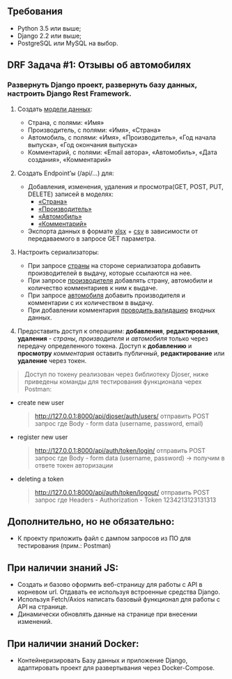 ## Требования
- Python 3.5 или выше;
- Django 2.2 или выше;
- PostgreSQL или MySQL на выбор.


## DRF Задача #1: Отзывы об автомобилях

### Развернуть Django проект, развернуть базу данных, настроить Django Rest Framework.


1. Создать [модели данных](https://github.com/FominSM/ElRos/blob/main/test_project/myapp/models.py):
    - Страна, с полями: «Имя»
    - Производитель, с полями: «Имя», «Страна»
    - Автомобиль, с полями: «Имя», «Производитель», «Год начала выпуска», «Год окончания выпуска»
    - Комментарий, с полями: «Email автора», «Автомобиль», «Дата создания», «Комментарий»


2. Создать Endpoint’ы (/api/…) для:
    - Добавления, изменения, удаления и просмотра(GET, POST, PUT, DELETE) записей в моделях: 
        - [«Страна»](https://github.com/FominSM/ElRos/blob/ffaca8732a6714cbbbb769fafbcf49d4d2a6fa1a/test_project/myapp/views.py#L11)  
        - [«Производитель»](https://github.com/FominSM/ElRos/blob/ffaca8732a6714cbbbb769fafbcf49d4d2a6fa1a/test_project/myapp/views.py#L22)
        - [«Автомобиль»](https://github.com/FominSM/ElRos/blob/ffaca8732a6714cbbbb769fafbcf49d4d2a6fa1a/test_project/myapp/views.py#L28) 
        - [«Комментарий»](https://github.com/FominSM/ElRos/blob/ffaca8732a6714cbbbb769fafbcf49d4d2a6fa1a/test_project/myapp/views.py#L43) 
    - Экспорта данных в формате [xlsx](https://github.com/FominSM/ElRos/blob/650a425d62637a223061a3c4d4b90262bd0d9e54/test_project/myapp/exported.py#L9) + [csv](https://github.com/FominSM/ElRos/blob/650a425d62637a223061a3c4d4b90262bd0d9e54/test_project/myapp/exported.py#L81) в зависимости от передаваемого в запросе GET параметра.

3. Настроить сериализаторы:
    - При запросе [страны](https://github.com/FominSM/ElRos/blob/650a425d62637a223061a3c4d4b90262bd0d9e54/test_project/myapp/serializers.py#L30) на стороне сериализатора добавить производителей в выдачу, которые ссылаются на нее.
    - При запросе [производителя](https://github.com/FominSM/ElRos/blob/650a425d62637a223061a3c4d4b90262bd0d9e54/test_project/myapp/serializers.py#L42) добавлять страну, автомобили и количество комментариев к ним к выдаче.
    - При запросе [автомобиля](https://github.com/FominSM/ElRos/blob/650a425d62637a223061a3c4d4b90262bd0d9e54/test_project/myapp/serializers.py#L58) добавить производителя и комментарии с их количеством в выдачу.
    - При добавлении комментария [проводить валидацию](https://github.com/FominSM/ElRos/blob/650a425d62637a223061a3c4d4b90262bd0d9e54/test_project/myapp/serializers.py#L23) входных данных.

4. Предоставить доступ к операциям: **добавления**, **редактирования**, **удаления** - *страны*, *производителя* и *автомобиля* только через передачу определенного токена. Доступ к **добавлению** и **просмотру** *комментария* оставить публичный, **редактирование** или **удаление** через токен.

> Доступ по токену реализован через библиотеку Djoser, ниже приведены команды для тестирования функционала черех Postman:

- create new user
    > http://127.0.0.1:8000/api/djoser/auth/users/ отправить POST запрос где Body - form data (username, password, email)

- register new user
    > http://127.0.0.1:8000/api/auth/token/login/ отправить POST запрос где Body - form data (username, password) -> получим в ответе токен авторизации 

- deleting a token
    > http://127.0.0.1:8000/api/auth/token/logout/ отправить POST запрос где Headers - Authorization - Token 1234213123131313


## Дополнительно, но не обязательно:
- К проекту приложить файл с дампом запросов из ПО для тестирования (прим.: Postman)

## При наличии знаний JS: 
- Создать и базово оформить веб-страницу для работы с API в корневом url. Отдавать ее используя встроенные средства Django.
- Используя Fetch/Axios написать базовый функционал для работы с API на странице.
- Динамически обновлять данные на странице при внесении изменений.

## При наличии знаний Docker:
- Контейнеризировать Базу данных и приложение Django, адаптировать проект для развертывания через Docker-Compose.

